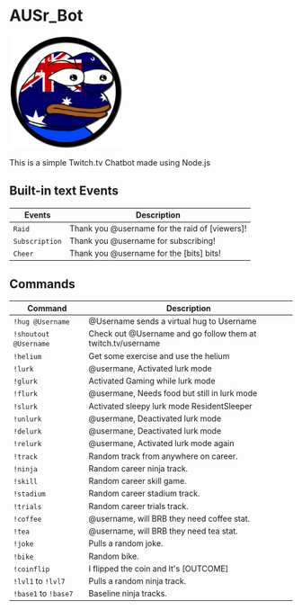 # AUSr_Bot

![AUSr_Bot](/AUSr_Bot.png)

This is a simple Twitch.tv Chatbot made using Node.js

## Built-in text Events

Events               | Description                                        
---------------------|----------------------------------------------------
`Raid`               | Thank you @username for the raid of [viewers]!
`Subscription`       | Thank you @username for subscribing!
`Cheer`              | Thank you @username for the [bits] bits!

## Commands

Command              | Description                                         
---------------------|-----------------------------------------------------
`!hug @Username`     | @Username sends a virtual hug to Username
`!shoutout @Username`| Check out @Username and go follow them at twitch.tv/username
`!helium`            | Get some exercise and use the helium                
`!lurk`              | @usermane, Activated lurk mode                      
`!glurk`             | Activated Gaming while lurk mode                    
`!flurk`             | @usermane, Needs food but still in lurk mode
`!slurk`             | Activated sleepy lurk mode ResidentSleeper          
`!unlurk`            | @usermane, Deactivated lurk mode                    
`!delurk`            | @usermane, Deactivated lurk mode                    
`!relurk`            | @usermane, Activated lurk mode again                
`!track`             | Random track from anywhere on career.               
`!ninja`             | Random career ninja track.                          
`!skill`             | Random career skill game.                           
`!stadium`           | Random career stadium track.                        
`!trials`            | Random career trials track.                         
`!coffee`            | @username, will BRB they need coffee stat.          
`!tea`               | @username, will BRB they need tea stat.             
`!joke`              | Pulls a random joke.                                
`!bike`              | Random bike.                         
`!coinflip`          | I flipped the coin and It's [OUTCOME]               
`!lvl1` to `!lvl7`   | Pulls a random ninja track.                         
`!base1` to `!base7` | Baseline ninja tracks.                              
